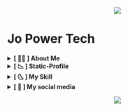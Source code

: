 <p align="center">
<img src= "https://camo.githubusercontent.com/71b837571c48af3aa60a73dbc9d5936aa359d78efbfa8a6743cbbbc16b80ef4d/68747470733a2f2f63646e2e646973636f72646170702e636f6d2f6174746163686d656e74732f3830353930323039333930363630383138362f3830353931333937323533353539303932322f74656e6f722e676966"/>
</p>

# Jo Power Tech

<details>
<br>

  <summary> <b> [ 🙍‍♂️ ] About Me </summary>

  > Hello, my name is Jo, I am 16 years old and I love programming and web hacking, recently I am studying JavaScrit and web hacking.
</details>
<details>
  <summary> <b>[ 📉 ] Static-Profile</summary><br>
![GitHub stats](https://github-readme-stats.vercel.app/api?username=JoPowerTech&show_icons=true&theme=gruvbox)
![langs](https://github-readme-stats.vercel.app/api/top-langs/?username=JoPowerTech&langs_count=10&layout=compact&theme=gruvbox)

 </details>
<details>
  <summary> <b>[ 🌜 ] My Skill </summary>

<h3>Operating Systems</h3>
		<center>
			<img alt="Android" src="https://img.shields.io/badge/Google-Android-3DDC84?style=for-the-badge&logo=Android"><br>
			<img alt="Linux" src="https://img.shields.io/badge/GNU-Linux-FCC624?style=for-the-badge&logo=Linux"><br>
		        <img alt="Arch" src="https://img.shields.io/badge/Arch-Linux-0078D6?style=for-the-badge&logo=Linux"><br>
		</center>
	<h3>Coding</h3>
		<center>
			<img alt="CSS" src="https://img.shields.io/badge/Language-CSS-1572B6?style=for-the-badge&logo=CSS3"><br>
			<img alt="HTML" src="https://img.shields.io/badge/Language-HTML-E34F26?style=for-the-badge&logo=HTML5"><br>
			<img alt="JavaScript" src="https://img.shields.io/badge/Language-JavaScript-F7DF1E?style=for-the-badge&logo=JavaScript"><br>
			<img alt="Python" src="https://img.shields.io/badge/Language-Python-3776AB?style=for-the-badge&logo=Python"><br>
                        <img alt="Markdown" src="https://img.shields.io/badge/Language-Markdown-000000?style=for-the-badge&logo=markdown&logoColor=white"><br>
		</center>
          <h3>Hacking</h3>
	        <li>🖥 Pentest </li>
		<li>📡 Networking</li>
		<li>🌐 Web Hacking</li>
</details>

<details>
	<summary><b> [ 📧 ] My social media</summary>
 <br>

[![Telegram](https://img.shields.io/badge/-Telegram-1ca0f1?style=social&logo=Telegram)](https://t.me/JoPowerTech) <br>
[![Twitter](https://img.shields.io/badge/-Twitter-1ca0f1?style=social&logo=Twitter)](https://twitter.com/NearShelby?s=09) <br>
[![GitHub](https://img.shields.io/badge/GitHub-Follow%20me-181717?style=social&logo=GitHub)](https://github.com/JoPowerTech)  <br>
[![YouTube](https://img.shields.io/badge/YouTube-Subscribe-FF0000?style=social&logo=YouTube)](https://youtube.com/channel/UCvfhcJHqcDfnl5ukzKCFpog)

</details>
<p align="center">
<img src= "https://camo.githubusercontent.com/71b837571c48af3aa60a73dbc9d5936aa359d78efbfa8a6743cbbbc16b80ef4d/68747470733a2f2f63646e2e646973636f72646170702e636f6d2f6174746163686d656e74732f3830353930323039333930363630383138362f3830353931333937323533353539303932322f74656e6f722e676966"/>
</p>
